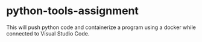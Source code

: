 # python-tools-assignment
This will push python code and containerize a program using a docker while connected to Visual Studio Code. 
